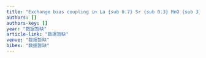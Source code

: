 ```yaml
---
title: "Exchange bias coupling in La {sub 0.7} Sr {sub 0.3} MnO {sub 3}/BiFeO {sub 3} heterostructures"
authors: []
authors-key: []
year: "数据暂缺"
article-link: "数据暂缺"
venue: "数据暂缺"
bibex: "数据暂缺"
---
```

